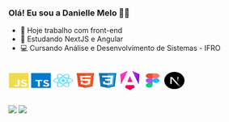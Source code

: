 ### Olá! Eu sou a Danielle Melo 🧑‍💻

- 🔭 Hoje trabalho com front-end
- 🌱 Estudando NextJS e Angular
- 💻 Cursando Análise e Desenvolvimento de Sistemas - IFRO

  
<div style="display: inline_block"><br>
  <img align="center" alt="Dani-Js" height="30" width="40" src="https://raw.githubusercontent.com/devicons/devicon/master/icons/javascript/javascript-plain.svg">
  <img align="center" alt="Dani-Ts" height="30" width="40" src="https://raw.githubusercontent.com/devicons/devicon/master/icons/typescript/typescript-plain.svg">
  <img align="center" alt="Dani-React" height="30" width="40" src="https://raw.githubusercontent.com/devicons/devicon/master/icons/react/react-original.svg">
  <img align="center" alt="Dani-HTML" height="30" width="40" src="https://raw.githubusercontent.com/devicons/devicon/master/icons/html5/html5-original.svg">
  <img align="center" alt="Dani-CSS" height="30" width="40" src="https://raw.githubusercontent.com/devicons/devicon/master/icons/css3/css3-original.svg">
  <img align="center" alt="Dani-Anjular" height="38" width="40" src="https://github.com/devicons/devicon/blob/master/icons/angular/angular-original.svg">
  <img align="center" alt="Dani-Anjular" height="28" width="40" src="https://github.com/devicons/devicon/blob/master/icons/figma/figma-original.svg">
  <img align="center" alt="Dani-Anjular" height="34" width="40" src="https://github.com/devicons/devicon/blob/master/icons/nextjs/nextjs-original.svg">
</div>

##
 
<div> 
  <a href = "mailto:daniellee.4@gmail.com"><img src="https://img.shields.io/badge/-Gmail-%23333?style=for-the-badge&logo=gmail&logoColor=white" target="_blank"></a>
  <a href="https://www.linkedin.com/in/danielle-silva-de-melo-0013b823a/" target="_blank"><img src="https://img.shields.io/badge/-LinkedIn-%230077B5?style=for-the-badge&logo=linkedin&logoColor=white" target="_blank"></a> 
  
</div>

